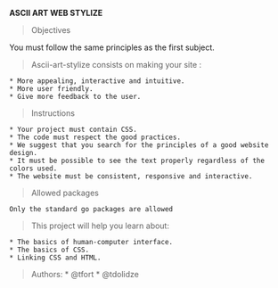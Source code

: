 **ASCII ART WEB STYLIZE**

> Objectives

You must follow the same principles as the first subject.

> Ascii-art-stylize consists on making your site :

    * More appealing, interactive and intuitive.
    * More user friendly.
    * Give more feedback to the user.

> Instructions

    * Your project must contain CSS.
    * The code must respect the good practices.
    * We suggest that you search for the principles of a good website design.
    * It must be possible to see the text properly regardless of the colors used.
    * The website must be consistent, responsive and interactive.

> Allowed packages

    Only the standard go packages are allowed

> This project will help you learn about:

    * The basics of human-computer interface.
    * The basics of CSS.
    * Linking CSS and HTML.

 > Authors: 
    * @tfort
    * @tdolidze